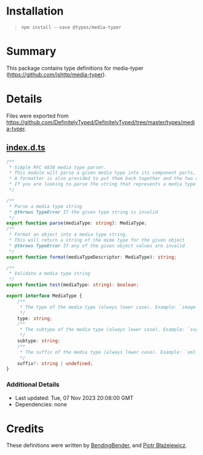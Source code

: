 # Installation
> `npm install --save @types/media-typer`

# Summary
This package contains type definitions for media-typer (https://github.com/jshttp/media-typer).

# Details
Files were exported from https://github.com/DefinitelyTyped/DefinitelyTyped/tree/master/types/media-typer.
## [index.d.ts](https://github.com/DefinitelyTyped/DefinitelyTyped/tree/master/types/media-typer/index.d.ts)
````ts
/**
 * Simple RFC 6838 media type parser.
 * This module will parse a given media type into its component parts, like type, subtype, and suffix.
 * A formatter is also provided to put them back together and the two can be combined to normalize media types into a canonical form.
 * If you are looking to parse the string that represents a media type and its parameters in HTTP (for example, the Content-Type header), use the content-type module
 */

/**
 * Parse a media type string
 * @throws TypeError If the given type string is invalid
 */
export function parse(mediaType: string): MediaType;
/**
 * Format an object into a media type string.
 * This will return a string of the mime type for the given object
 * @throws TypeError If any of the given object values are invalid
 */
export function format(mediaTypeDescriptor: MediaType): string;

/**
 * Validate a media type string
 */
export function test(mediaType: string): boolean;

export interface MediaType {
    /**
     * The type of the media type (always lower case). Example: `image`
     */
    type: string;
    /**
     * The subtype of the media type (always lower case). Example: `svg`
     */
    subtype: string;
    /**
     * The suffix of the media type (always lower case). Example: `xml`
     */
    suffix?: string | undefined;
}

````

### Additional Details
 * Last updated: Tue, 07 Nov 2023 20:08:00 GMT
 * Dependencies: none

# Credits
These definitions were written by [BendingBender](https://github.com/BendingBender), and [Piotr Błażejewicz](https://github.com/peterblazejewicz).
